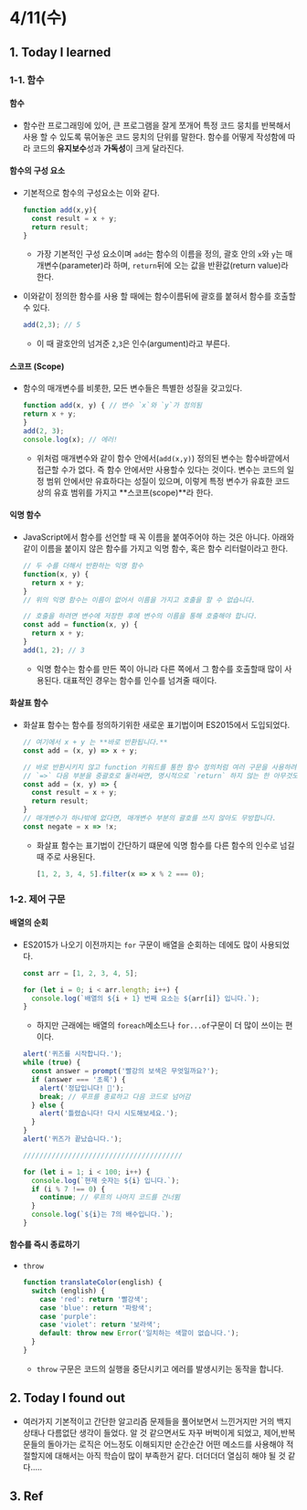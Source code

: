 # 4/11(수)

## 1. Today I learned

### 1-1. 함수

#### 함수

- 함수란 프로그래밍에 있어, 큰 프로그램을 잘게 쪼개어 특정 코드 뭉치를 반복해서 사용 할 수 있도록 묶어놓은 코드 뭉치의 단위를 말한다. 함수를 어떻게 작성함에 따라 코드의 **유지보수**성과 **가독성**이 크게 달라진다.

#### 함수의 구성 요소

- 기본적으로 함수의 구성요소는 이와 같다.

  ```js
  function add(x,y){
    const result = x + y;
    return result;
  }
  ```

  - 가장 기본적인 구성 요소이며 `add`는 함수의 이름을 정의, 괄호 안의 `x`와 `y`는 매개변수(parameter)라 하며, `return`뒤에 오는 값을 반환값(return value)라 한다.

- 이와같이 정의한 함수를 사용 할 때에는 함수이름뒤에 괄호를 붙혀서 함수를 호출할수 있다.

  ```js
  add(2,3); // 5
  ```

  - 이 때 괄호안의 넘겨준 `2`,`3`은 인수(argument)라고 부른다.

#### 스코프 (Scope)

- 함수의 매개변수를 비롯한, 모든 변수들은 특별한 성질을 갖고있다.

  ```js
  function add(x, y) { // 변수 `x`와 `y`가 정의됨
  return x + y;
  }
  add(2, 3);
  console.log(x); // 에러!
  ```

  - 위처럼 매개변수와 같이 함수 안에서(`add(x,y)`) 정의된 변수는 함수바깥에서 접근할 수가 없다. 즉 함수 안에서만 사용할수 있다는 것이다. 변수는 코드의 일정 범위 안에서만 유효하다는 성질이 있으며, 이렇게 특정 변수가 유효한 코드 상의 유효 범위를 가지고 **스코프(scope)**라 한다.

#### 익명 함수

- JavaScript에서 함수를 선언할 때 꼭 이름을 붙여주어야 하는 것은 아니다. 아래와 같이 이름을 붙이지 않은 함수를 가지고 익명 함수, 혹은 함수 리터럴이라고 한다.

  ```js
  // 두 수를 더해서 반환하는 익명 함수
  function(x, y) {
    return x + y;
  }
  // 위의 익명 함수는 이름이 없어서 이름을 가지고 호출을 할 수 없습니다.

  // 호출을 하려면 변수에 저장한 후에 변수의 이름을 통해 호출해야 합니다.
  const add = function(x, y) {
    return x + y;
  }
  add(1, 2); // 3
  ```

  - 익명 함수는 함수를 만든 쪽이 아니라 다른 쪽에서 그 함수를 호출할때 많이 사용된다. 대표적인 경우는 함수를 인수를 넘겨줄 때이다. 

#### 화살표 함수

- 화살표 함수는 함수를 정의하기위한 새로운 표기법이며 ES2015에서 도입되었다.

  ```js
  // 여기에서 x + y 는 **바로 반환됩니다.**
  const add = (x, y) => x + y;

  // 바로 반환시키지 않고 function 키워드를 통한 함수 정의처럼 여러 구문을 사용하려면 curly braces({...}) 로 둘러싸주어야 합니다.
  // `=>` 다음 부분을 중괄호로 둘러싸면, 명시적으로 `return` 하지 않는 한 아무것도 반환되지 않습니다.
  const add = (x, y) => {
    const result = x + y;
    return result;
  }
  // 매개변수가 하나밖에 없다면, 매개변수 부분의 괄호를 쓰지 않아도 무방합니다.
  const negate = x => !x;
  ```

  - 화살표 함수는 표기법이 간단하기 떄문에 익명 함수를 다른 함수의 인수로 넘길 때 주로 사용된다.
    
    ```js
    [1, 2, 3, 4, 5].filter(x => x % 2 === 0);
    ```

### 1-2. 제어 구문

#### 배열의 순회

- ES2015가 나오기 이전까지는 `for` 구문이 배열을 순회하는 데에도 많이 사용되었다.

  ```js
  const arr = [1, 2, 3, 4, 5];

  for (let i = 0; i < arr.length; i++) {
    console.log(`배열의 ${i + 1} 번째 요소는 ${arr[i]} 입니다.`);
  }
  ```

  - 하지만 근래에는 배열의 `foreach`메소드나 `for...of`구문이 더 많이 쓰이는 편이다.

  ```js
  alert('퀴즈를 시작합니다.');
  while (true) {
    const answer = prompt('빨강의 보색은 무엇일까요?');
    if (answer === '초록') {
      alert('정답입니다! 🎉');
      break; // 루프를 종료하고 다음 코드로 넘어감
    } else {
      alert('틀렸습니다! 다시 시도해보세요.');
    }
  }
  alert('퀴즈가 끝났습니다.');

  ///////////////////////////////////////

  for (let i = 1; i < 100; i++) {
    console.log(`현재 숫자는 ${i} 입니다.`);
    if (i % 7 !== 0) {
      continue; // 루프의 나머지 코드를 건너뜀
    }
    console.log(`${i}는 7의 배수입니다.`);
  }
  ```

#### 함수를 즉시 종료하기

- `throw`
  
  ```js
  function translateColor(english) {
    switch (english) {
      case 'red': return '빨강색';
      case 'blue': return '파랑색';
      case 'purple':
      case 'violet': return '보라색';
      default: throw new Error('일치하는 색깔이 없습니다.');
    }
  }
  ```

  - `throw` 구문은 코드의 실행을 중단시키고 에러를 발생시키는 동작을 합니다.

## 2. Today I found out
  - 여러가지 기본적이고 간단한 알고리즘 문제들을 풀어보면서 느낀거지만 거의 백지 상태나 다름없단 생각이 들었다. 알 것 같으면서도 자꾸 버벅이게 되었고, 제어,반복문들의 돌아가는 로직은 어느정도 이해되지만 순간순간 어떤 메소드를 사용해야 적절할지에 대해서는 아직 학습이 많이 부족한거 같다.
  더더더더 열심히 해야 될 것 같다.....  
## 3. Ref